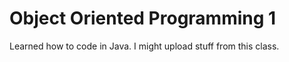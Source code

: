 # Object Oriented Programming 1

Learned how to code in Java. I might upload stuff from this class.
